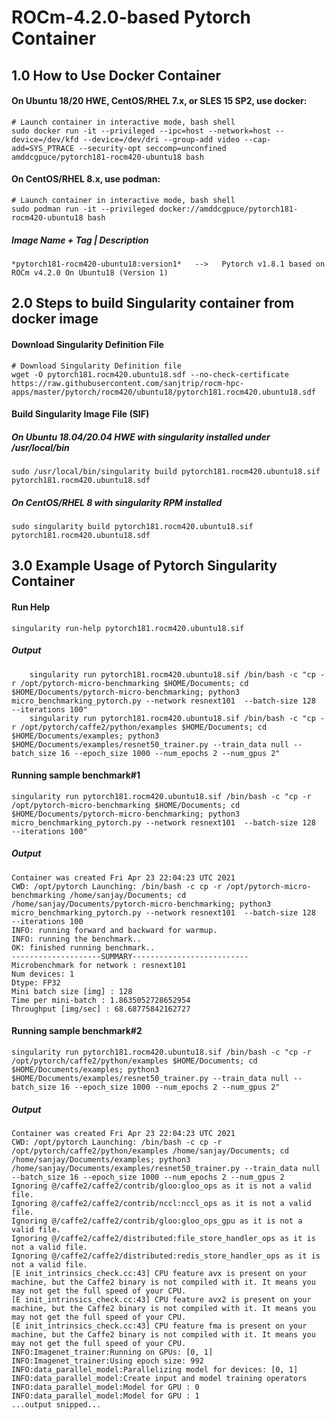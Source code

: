 # ROCm-4.2.0-based Pytorch Container

## 1.0 How to Use Docker Container
#### On Ubuntu 18/20 HWE, CentOS/RHEL 7.x, or SLES 15 SP2, use docker:
```
# Launch container in interactive mode, bash shell
sudo docker run -it --privileged --ipc=host --network=host --device=/dev/kfd --device=/dev/dri --group-add video --cap-add=SYS_PTRACE --security-opt seccomp=unconfined amddcgpuce/pytorch181-rocm420-ubuntu18 bash
```
#### On CentOS/RHEL 8.x, use podman:
```
# Launch container in interactive mode, bash shell
sudo podman run -it --privileged docker://amddcgpuce/pytorch181-rocm420-ubuntu18 bash
```
##### Image Name + Tag | Description
    *pytorch181-rocm420-ubuntu18:version1*   -->   Pytorch v1.8.1 based on ROCm v4.2.0 On Ubuntu18 (Version 1)

## 2.0 Steps to build Singularity container from docker image
#### Download Singularity Definition File
```
# Download Singularity Definition file
wget -O pytorch181.rocm420.ubuntu18.sdf --no-check-certificate https://raw.githubusercontent.com/sanjtrip/rocm-hpc-apps/master/pytorch/rocm420/ubuntu18/pytorch181.rocm420.ubuntu18.sdf
```
#### Build Singularity Image File (SIF)
##### On Ubuntu 18.04/20.04 HWE with singularity installed under /usr/local/bin
```
sudo /usr/local/bin/singularity build pytorch181.rocm420.ubuntu18.sif pytorch181.rocm420.ubuntu18.sdf
```
##### On CentOS/RHEL 8 with singularity RPM installed
```
sudo singularity build pytorch181.rocm420.ubuntu18.sif pytorch181.rocm420.ubuntu18.sdf
```

## 3.0 Example Usage of Pytorch Singularity Container
#### Run Help
```
singularity run-help pytorch181.rocm420.ubuntu18.sif
```
##### Output
```
    singularity run pytorch181.rocm420.ubuntu18.sif /bin/bash -c "cp -r /opt/pytorch-micro-benchmarking $HOME/Documents; cd $HOME/Documents/pytorch-micro-benchmarking; python3 micro_benchmarking_pytorch.py --network resnext101  --batch-size 128  --iterations 100"
    singularity run pytorch181.rocm420.ubuntu18.sif /bin/bash -c "cp -r /opt/pytorch/caffe2/python/examples $HOME/Documents; cd $HOME/Documents/examples; python3 $HOME/Documents/examples/resnet50_trainer.py --train_data null --batch_size 16 --epoch_size 1000 --num_epochs 2 --num_gpus 2"
```
#### Running sample benchmark#1
```
singularity run pytorch181.rocm420.ubuntu18.sif /bin/bash -c "cp -r /opt/pytorch-micro-benchmarking $HOME/Documents; cd $HOME/Documents/pytorch-micro-benchmarking; python3 micro_benchmarking_pytorch.py --network resnext101  --batch-size 128  --iterations 100"
```
##### Output
```
Container was created Fri Apr 23 22:04:23 UTC 2021
CWD: /opt/pytorch Launching: /bin/bash -c cp -r /opt/pytorch-micro-benchmarking /home/sanjay/Documents; cd /home/sanjay/Documents/pytorch-micro-benchmarking; python3 micro_benchmarking_pytorch.py --network resnext101  --batch-size 128  --iterations 100
INFO: running forward and backward for warmup.
INFO: running the benchmark..
OK: finished running benchmark..
--------------------SUMMARY--------------------------
Microbenchmark for network : resnext101
Num devices: 1
Dtype: FP32
Mini batch size [img] : 128
Time per mini-batch : 1.8635052728652954
Throughput [img/sec] : 68.68775842162727
```
#### Running sample benchmark#2
```
singularity run pytorch181.rocm420.ubuntu18.sif /bin/bash -c "cp -r /opt/pytorch/caffe2/python/examples $HOME/Documents; cd $HOME/Documents/examples; python3 $HOME/Documents/examples/resnet50_trainer.py --train_data null --batch_size 16 --epoch_size 1000 --num_epochs 2 --num_gpus 2"
```
##### Output
```
Container was created Fri Apr 23 22:04:23 UTC 2021
CWD: /opt/pytorch Launching: /bin/bash -c cp -r /opt/pytorch/caffe2/python/examples /home/sanjay/Documents; cd /home/sanjay/Documents/examples; python3 /home/sanjay/Documents/examples/resnet50_trainer.py --train_data null --batch_size 16 --epoch_size 1000 --num_epochs 2 --num_gpus 2
Ignoring @/caffe2/caffe2/contrib/gloo:gloo_ops as it is not a valid file.
Ignoring @/caffe2/caffe2/contrib/nccl:nccl_ops as it is not a valid file.
Ignoring @/caffe2/caffe2/contrib/gloo:gloo_ops_gpu as it is not a valid file.
Ignoring @/caffe2/caffe2/distributed:file_store_handler_ops as it is not a valid file.
Ignoring @/caffe2/caffe2/distributed:redis_store_handler_ops as it is not a valid file.
[E init_intrinsics_check.cc:43] CPU feature avx is present on your machine, but the Caffe2 binary is not compiled with it. It means you may not get the full speed of your CPU.
[E init_intrinsics_check.cc:43] CPU feature avx2 is present on your machine, but the Caffe2 binary is not compiled with it. It means you may not get the full speed of your CPU.
[E init_intrinsics_check.cc:43] CPU feature fma is present on your machine, but the Caffe2 binary is not compiled with it. It means you may not get the full speed of your CPU.
INFO:Imagenet_trainer:Running on GPUs: [0, 1]
INFO:Imagenet_trainer:Using epoch size: 992
INFO:data_parallel_model:Parallelizing model for devices: [0, 1]
INFO:data_parallel_model:Create input and model training operators
INFO:data_parallel_model:Model for GPU : 0
INFO:data_parallel_model:Model for GPU : 1
...output snipped...
```
